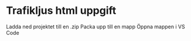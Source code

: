 # Trafikljus html uppgift

Ladda ned projektet till en .zip
Packa upp till en mapp
Öppna mappen i VS Code
